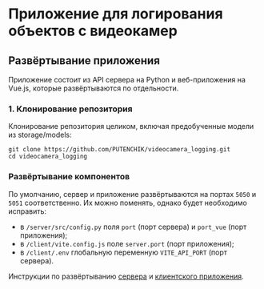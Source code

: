 # Приложение для логирования объектов с видеокамер

## Развёртывание приложения

Приложение состоит из API сервера на Python и веб-приложения на Vue.js, которые развёртываются по отдельности.

### 1. Клонирование репозитория

Клонирование репозитория целиком, включая предобученные модели из storage/models:
```shell
git clone https://github.com/PUTENCHIK/videocamera_logging.git
cd videocamera_logging
```

### Развёртывание компонентов

По умолчанию, сервер и приложение развёртываются на портах `5050` и `5051` соответственно. Их можно поменять, однако будет необходимо исправить:

* в `/server/src/config.py` поля `port` (порт сервера) и `port_vue` (порт приложения);
* в `/client/vite.config.js` поле `server.port` (порт приложения);
* в `/client/.env` глобальную переменную `VITE_API_PORT` (порт сервера).

Инструкции по развёртыванию [сервера](server/) и [клиентского приложения](client/).